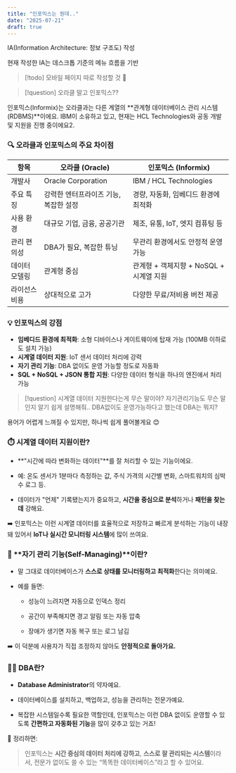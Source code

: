 ```yaml
---
title: "인포믹스는 뭔데.."
date: "2025-07-21"
draft: true
---
```


IA(Information Architecture: 정보 구조도) 작성

현재 작성한 IA는 데스크톱 기준의 메뉴 흐름을 기반

 >[!todo]  모바일 페이지 따로 작성할 것 👀 

>[!question] 오라클 말고 인포믹스??

인포믹스(Informix)는 오라클과는 다른 계열의 **관계형 데이터베이스 관리 시스템(RDBMS)**이에요. IBM이 소유하고 있고, 현재는 HCL Technologies와 공동 개발 및 지원을 진행 중이에요2.

### 🔍 오라클과 인포믹스의 주요 차이점

|항목|오라클 (Oracle)|인포믹스 (Informix)|
|---|---|---|
|개발사|Oracle Corporation|IBM / HCL Technologies|
|주요 특징|강력한 엔터프라이즈 기능, 복잡한 설정|경량, 자동화, 임베디드 환경에 최적화|
|사용 환경|대규모 기업, 금융, 공공기관|제조, 유통, IoT, 엣지 컴퓨팅 등|
|관리 편의성|DBA가 필요, 복잡한 튜닝|무관리 환경에서도 안정적 운영 가능|
|데이터 모델링|관계형 중심|관계형 + 객체지향 + NoSQL + 시계열 지원|
|라이선스 비용|상대적으로 고가|다양한 무료/저비용 버전 제공|

### 💡 인포믹스의 강점

- **임베디드 환경에 최적화**: 소형 디바이스나 게이트웨이에 탑재 가능 (100MB 이하로도 설치 가능)
- **시계열 데이터 지원**: IoT 센서 데이터 처리에 강력
- **자기 관리 기능**: DBA 없이도 운영 가능할 정도로 자동화
- **SQL + NoSQL + JSON 통합 지원**: 다양한 데이터 형식을 하나의 엔진에서 처리 가능


>[!question] 시계열 데이터 지원한다는게 무슨 말이야? 자기관리기능도 무슨 말인지 알기 쉽게 설명해줘.. DBA없이도 운영가능하다고 했는데 DBA는 뭐지?

용어가 어렵게 느껴질 수 있지만, 하나씩 쉽게 풀어볼게요 😊

### ⏱️ **시계열 데이터 지원**이란?

- **"시간에 따라 변화하는 데이터"**를 잘 처리할 수 있는 기능이에요.
    
- 예: 온도 센서가 1분마다 측정하는 값, 주식 가격의 시간별 변화, 스마트워치의 심박수 로그 등.
    
- 데이터가 "언제" 기록됐는지가 중요하고, **시간을 중심으로 분석**하거나 **패턴을 찾는 데** 강해요.
    

➡️ 인포믹스는 이런 시계열 데이터를 효율적으로 저장하고 빠르게 분석하는 기능이 내장돼 있어서 **IoT나 실시간 모니터링 시스템**에 많이 쓰여요.

### 🧠 **자기 관리 기능(Self-Managing)**이란?

- 말 그대로 데이터베이스가 **스스로 상태를 모니터링하고 최적화**한다는 의미예요.
    
- 예를 들면:
    
    - 성능이 느려지면 자동으로 인덱스 정리
        
    - 공간이 부족해지면 경고 알림 또는 자동 압축
        
    - 장애가 생기면 자동 복구 또는 로그 남김
        

➡️ 이 덕분에 사용자가 직접 조정하지 않아도 **안정적으로 돌아가요.**

### 👨‍💼 DBA란?

- **Database Administrator**의 약자예요.
    
- 데이터베이스를 설치하고, 백업하고, 성능을 관리하는 전문가예요.
    
- 복잡한 시스템일수록 필요한 역할인데, 인포믹스는 이런 DBA 없이도 운영할 수 있도록 **간편하고 자동화된 기능**을 많이 갖추고 있는 거죠!
    

🙌 정리하면:

> 인포믹스는 **시간 중심의 데이터 처리에 강하고**, **스스로 잘 관리되는 시스템**이라서, 전문가 없이도 쓸 수 있는 “똑똑한 데이터베이스”라고 할 수 있어요.